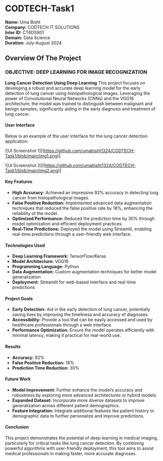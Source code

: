 # **CODTECH-Task1**

**Name:** Uma Bisht  
**Company:** CODTECH IT SOLUTIONS  
**Inter ID:** CT6DS901  
**Domain:** Data Science  
**Duration:** July-August 2024  

## **Overview Of The Project**

### **OBJECTIVE: DEEP LEARNING FOR IMAGE RECOGNIZATION** 
**Lung Cancer Detection Using Deep Learning**
This project focuses on developing a robust and accurate deep learning model for the early detection of lung cancer using histopathological images. Leveraging the power of Convolutional Neural Networks (CNNs) and the VGG16 architecture, the model was trained to distinguish between malignant and benign samples, significantly aiding in the early diagnosis and treatment of lung cancer.

#### **User Interface**
Below is an example of the user interface for the lung cancer detection application:

![UI Screenshot 1][(https://github.com/umabisht1324/CODTECH-Task1/blob/main/img1.png)]


![UI Screenshot 2][(https://github.com/umabisht1324/CODTECH-Task1/blob/main/img2.png)]

#### **Key Features**
- **High Accuracy:** Achieved an impressive 92% accuracy in detecting lung cancer from histopathological images.
- **False Positive Reduction:** Implemented advanced data augmentation techniques that reduced the false positive rate by 18%, enhancing the reliability of the model.
- **Optimized Performance:** Reduced the prediction time by 30% through model optimization and efficient deployment practices.
- **Real-Time Predictions:** Deployed the model using Streamlit, enabling real-time predictions through a user-friendly web interface.

#### **Technologies Used**
- **Deep Learning Framework:** TensorFlow/Keras
- **Model Architecture:** VGG16
- **Programming Language:** Python
- **Data Augmentation:** Custom augmentation techniques for better model generalization
- **Deployment:** Streamlit for web-based interface and real-time predictions

#### **Project Goals**
- **Early Detection:** Aid in the early detection of lung cancer, potentially saving lives by improving the timeliness and accuracy of diagnoses.
- **Accessibility:** Provide a tool that can be easily accessed and used by healthcare professionals through a web interface.
- **Performance Optimization:** Ensure the model operates efficiently with minimal latency, making it practical for real-world use.

#### **Results**
- **Accuracy:** 92%
- **False Positive Reduction:** 18%
- **Prediction Time Reduction:** 30%

#### **Future Work**
- **Model Improvement:** Further enhance the model’s accuracy and robustness by exploring more advanced architectures or hybrid models.
- **Expanded Dataset:** Incorporate more diverse datasets to improve generalization across different patient demographics.
- **Feature Integration:** Integrate additional features like patient history or demographic data to further personalize and improve predictions.

#### **Conclusion**
This project demonstrates the potential of deep learning in medical imaging, particularly for critical tasks like lung cancer detection. By combining powerful algorithms with user-friendly deployment, this tool aims to assist medical professionals in making faster, more accurate diagnoses.
